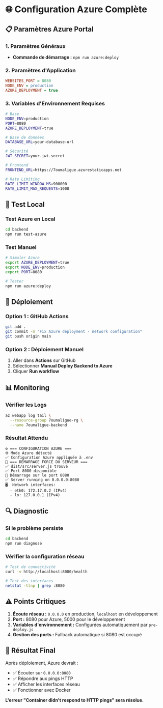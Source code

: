 # 🌐 Configuration Azure Complète

## 📋 Paramètres Azure Portal

### 1. Paramètres Généraux
- **Commande de démarrage :** `npm run azure:deploy`

### 2. Paramètres d'Application
```ini
WEBSITES_PORT = 8080
NODE_ENV = production
AZURE_DEPLOYMENT = true
```

### 3. Variables d'Environnement Requises
```bash
# Base
NODE_ENV=production
PORT=8080
AZURE_DEPLOYMENT=true

# Base de données
DATABASE_URL=your-database-url

# Sécurité
JWT_SECRET=your-jwt-secret

# Frontend
FRONTEND_URL=https://7oumaligue.azurestaticapps.net

# Rate Limiting
RATE_LIMIT_WINDOW_MS=900000
RATE_LIMIT_MAX_REQUESTS=1000
```

## 🧪 Test Local

### Test Azure en Local
```bash
cd backend
npm run test-azure
```

### Test Manuel
```bash
# Simuler Azure
export AZURE_DEPLOYMENT=true
export NODE_ENV=production
export PORT=8080

# Tester
npm run azure:deploy
```

## 🚀 Déploiement

### Option 1 : GitHub Actions
```bash
git add .
git commit -m "Fix Azure deployment - network configuration"
git push origin main
```

### Option 2 : Déploiement Manuel
1. Aller dans **Actions** sur GitHub
2. Sélectionner **Manual Deploy Backend to Azure**
3. Cliquer **Run workflow**

## 📊 Monitoring

### Vérifier les Logs
```bash
az webapp log tail \
  --resource-group 7oumaligue-rg \
  --name 7oumaligue-backend
```

### Résultat Attendu
```
⚙️ === CONFIGURATION AZURE ===
🌐 Mode Azure détecté
✅ Configuration Azure appliquée à .env
🚀 === DÉMARRAGE FORCÉ DU SERVEUR ===
✅ dist/src/server.js trouvé
✅ Port 8080 disponible
🎯 Démarrage sur le port 8080
✅ Server running on 0.0.0.0:8080
🖥️  Network interfaces:
  - eth0: 172.17.0.2 (IPv4)
  - lo: 127.0.0.1 (IPv4)
```

## 🔍 Diagnostic

### Si le problème persiste
```bash
cd backend
npm run diagnose
```

### Vérifier la configuration réseau
```bash
# Test de connectivité
curl -v http://localhost:8080/health

# Test des interfaces
netstat -tlnp | grep :8080
```

## ⚠️ Points Critiques

1. **Écoute réseau :** `0.0.0.0` en production, `localhost` en développement
2. **Port :** 8080 pour Azure, 5000 pour le développement
3. **Variables d'environnement :** Configurées automatiquement par `pre-deploy.js`
4. **Gestion des ports :** Fallback automatique si 8080 est occupé

## 🎯 Résultat Final

Après déploiement, Azure devrait :
- ✅ Écouter sur `0.0.0.0:8080`
- ✅ Répondre aux pings HTTP
- ✅ Afficher les interfaces réseau
- ✅ Fonctionner avec Docker

**L'erreur "Container didn't respond to HTTP pings" sera résolue.** 